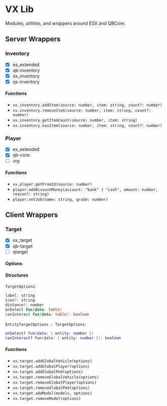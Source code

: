# VX Lib

Modules, utilities, and wrappers around ESX and QBCore.

## Server Wrappers

### Inventory

- [x] es_extended
- [x] qb-inventory
- [x] ox_inventory
- [x] qs-inventory

#### Functions

- `vx.inventory.addItem(source: number, item: string, count?: number)`
- `vx.inventory.removeItem(source: number, item: string, count?: number)`
- `vx.inventory.getItemCount(source: number, item: string)`
- `vx.inventory.hasItem(source: number, item: string, count?: number)`

### Player

- [x] es_extended
- [x] qb-core
- [ ] vrp

#### Functions

- `vx.player.getFromId(source: number)`
- `player:addAccountMoney(account: "bank" | "cash", amount: number, reason?: string)`
- `player:setJob(name: string, grade: number)`

## Client Wrappers

### Target

- [x] ox_target
- [x] qb-target
- [ ] qtarget

#### Options

#### Structures

`TargetOptions`:

```kotlin
label: string
icon?: string
distance?: number
onSelect fun(data: table)
canInteract fun(data: table): boolean
```

`EntityTargetOptions : TargetOptions`:

```lua
onSelect? fun(data: { entity: number })
canInteract? fun(data: { entity: number }): boolean
```

#### Functions

- `vx.target.addGlobalVehicle(options)`
- `vx.target.addGlobalPlayer(options)`
- `vx.target.addGlobalPed(options)`
- `vx.target.removeGlobalVehicle(options)`
- `vx.target.removeGlobalPlayer(options)`
- `vx.target.removeGlobalPed(options)`
- `vx.target.addModel(models, options)`
- `vx.target.removeModel(options)`
